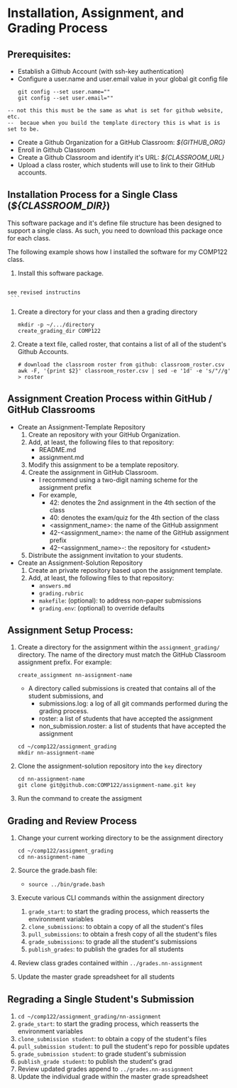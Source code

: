# Installation, Assignment, and Grading Process

## Prerequisites:
   - Establish a Github Account (with ssh-key authentication)
   - Configure a user.name and user.email value in your global git config file
     ```
     git config --set user.name=""
     git config --set user.email=""
     ```
    -- not this this must be the same as what is set for github website, etc.
    --  becaue when you build the template directory this is what is is set to be.


   - Create a Github Organization for a GitHub Classroom: *${GITHUB_ORG}*
   - Enroll in Github Classroom
   - Create a Github Classroom and identify it's URL: *${CLASSROOM_URL}*
   - Upload a class roster, which students will use to link to their GitHub accounts.

## Installation Process for a Single Class (*${CLASSROOM_DIR}*)
This software package and it's define file structure has been designed to support a single class. As such, you need to download this package once for each class.  

The following example shows how I installed the software for my COMP122 class.
  1. Install this software package.
     ```
    see revised instructins
     ```
  1. Create a directory for your class and then a grading directory
     ```
     mkdir -p ~/.../directory
     create_grading_dir COMP122
     ```
  1. Create a text file, called roster, that contains a list of all of the student's Github Accounts.
     ```
     # download the classroom roster from github: classroom_roster.csv
     awk -F, '{print $2}' classroom_roster.csv | sed -e '1d' -e 's/"//g' > roster
     ```

## Assignment Creation Process within GitHub / GitHub Classrooms
  * Create an Assignment-Template Repository
     1. Create an repository with your GitHub Organization.
     1. Add, at least, the following files to that repository:
        - README.md
        - assignment.md
     1. Modify this assignment to be a template repository.
     1. Create the assignment in GitHub Classroom.
        - I recommend using a two-digit naming scheme for the assignment prefix
        - For example,
          * 42: denotes the 2nd assignment in the 4th section of the class
          * 40: denotes the exam/quiz for the 4th section of the class
          * \<assignment_name\>: the name of the GitHub assignment
          * 42-<assignment_name>: the name of the GitHub assignment prefix
          * 42-<assignment_name>-<student>: the repository for \<student\>
     1. Distribute the assignment invitation to your students.
  * Create an Assignment-Solution Repository
     1. Create an private repository based upon the assignment template.
     2. Add, at least, the following files to that repository:
        - `answers.md`
        - `grading.rubric`
        - `makefile`: (optional): to address non-paper submissions
        - `grading.env`: (optional) to override defaults


## Assignment Setup Process:
 1. Create a directory for the assignment within the `assignment_grading/` directory.  The name of the directory must match the GitHub Classroom assignment prefix. For example:
    ```
    create_assignment nn-assignment-name
    ```

    - A directory called submissions is created that contains all of the student submissions, and
      * submissions.log: a log of all git commands performed during the grading process.
      * roster: a list of students that have accepted the assignment
      * non_submission.roster: a list of students that have accepted the assignment

    
    ```
    cd ~/comp122/assignment_grading
    mkdir nn-assignment-name
    ```

 1. Clone the assignment-solution repository into the `key` directory
     ```
     cd nn-assignment-name
     git clone git@github.com:COMP122/assignment-name.git key
     ```


1. Run the command to create the assigment


## Grading and Review Process
  1. Change your current working directory to be the assignment directory
     ```
     cd ~/comp122/assigment_grading
     cd nn-assignment-name
     ```

  1. Source the grade.bash file:
     - `source ../bin/grade.bash`  

  1. Execute various CLI commands within the assignment directory
     1. `grade_start`: to start the grading process, which reasserts the environment variables
     1. `clone_submissions`: to obtain a copy of all the student's files
     1. `pull_submissions`: to obtain a fresh copy of all the student's files
     1. `grade_submissions`: to grade all the student's submissions
     1. `publish_grades`: to publish the grades for all students
  1. Review class grades contained within `../grades.nn-assignment`
  1. Update the master grade spreadsheet for all students

## Regrading a Single Student's Submission
  1. `cd ~/comp122/assignment_grading/nn-assignment`
  1. `grade_start`: to start the grading process, which reasserts the environment variables
  1. `clone_submission student`: to obtain a copy of the student's files
  1. `pull_submission student`: to pull the student's repo for possible updates
  1. `grade_submission student`: to grade student's submission
  1. `publish_grade student`: to publish the student's grad
  1. Review updated grades append to `../grades.nn-assignment`
  1. Update the individual grade within the master grade spreadsheet

